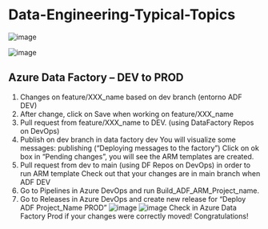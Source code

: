# Data-Engineering-Typical-Topics
![image](https://user-images.githubusercontent.com/70054118/228237253-e7a2b0fe-b71e-49ec-9eb5-db04b4b18629.png)

![image](https://user-images.githubusercontent.com/70054118/228237714-9089d6fe-e031-4c8d-bc89-5a48553e9f9a.png)
## Azure Data Factory – DEV to PROD

1. Changes on feature/XXX_name based on dev branch  (entorno ADF DEV)
2. After change, click on Save when working on  feature/XXX_name
3. Pull request from feature/XXX_name to DEV. (using DataFactory Repos on DevOps)
4. Publish on dev branch in data factory dev
  You will visualize some messages: publishing (“Deploying messages to the factory”)
  Click on ok box in “Pending changes”, you will see the ARM templates are created. 
5. Pull request from dev to main (using DF Repos on DevOps) in order to run ARM template 
  Check out that your changes are in main branch when ADF DEV
6. Go to Pipelines in Azure DevOps and run Build_ADF_ARM_Project_name. 
7. Go to Releases in Azure DevOps and create new release for “Deploy ADF Project_Name PROD”
![image](https://user-images.githubusercontent.com/70054118/228239782-06a4dd36-eddc-4bce-9793-ad8dfb002228.png)
![image](https://user-images.githubusercontent.com/70054118/228240385-aca6a9a4-36fb-4930-9b5e-985e6333162d.png)
  Check in Azure Data Factory Prod if your changes were correctly moved! Congratulations!
